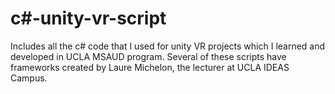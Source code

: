 # c#-unity-vr-script
Includes all the c# code that I used for unity VR projects which I learned and developed in UCLA MSAUD program.
Several of these scripts have frameworks created by Laure Michelon, the lecturer at UCLA IDEAS Campus.

